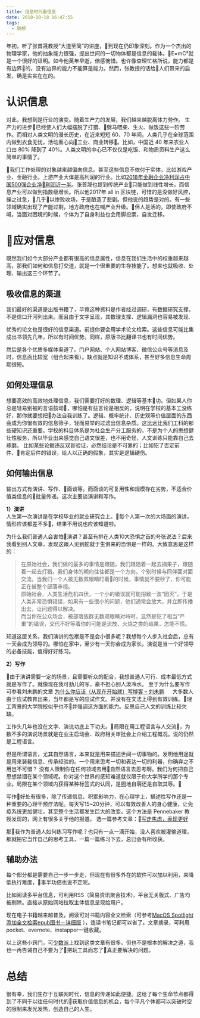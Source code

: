 ```yaml
---
title: 信息时代看信息
date: 2018-10-18 16:47:55
tags:
  - 随想
---
```


年初，听了张首晟教授“大道至简”的讲座，到现在仍印象深刻。作为一个杰出的物理学家，他的抽象能力很强，提出世间的一切物体都是信息的载体。E=mC²就是一个很好的证明。如今他英年早逝，倍感惋惜。也许像查理忙格所说，能力都是有边界的，没有边界的能力不能算是能力。然而，张教授的话给人们带来的启发，确是实实在在的。

# 认识信息
对此，我想到是行业的演变。随着生产力的发展，我们越来越脱离体力劳作。
生产力的进步已经使人们大幅摆脱了打猎、劈马喂柴、生火、做饭这些一阶劳作。而相对人类文明的漫长历史，在近来短短 60、70 年间，人类几乎在全球范围内做到衣食无忧，活动重心向工业、商业转移。比如，中国近 40 年来农业人口由 80% 降到了 40%。人类文明的中心已不仅仅是吃饭、和物质资料生产这么简单的事情了。

我们工作处理的对象越来越偏向信息。甚至这些信息不依付于实体，比如游戏产业、金融行业。上游产业大体是高利润的行业。比如[2018年金融企业净利润占中国500强企业净利润近一半](https://zhuanlan.zhihu.com/p/43617174)。张首晟也提到传统产业只能做到线性增长，而信息产业可以做到指数级增长。所以他2017年 all in 区块链，可惜的是没做好风控，操之过急，几乎以惨败收场，于是酿造了悲剧。但他说的趋势是对的。有一些领域确实出现了产能过剩，地方政府也在喊产业升级。但人是活的，即使政府不喊，当面对困境的时候，个体为了自身利益也会用脚投票，自发迁移。

# 应对信息
既然我们如今大部分产业都有很高的信息属性，信息在我们生活中的权重越来越高，那我们如何和信息打交道，就是一个很重要的生存技能了。想来也就吸收、处理、输出这三个环节了。

## 吸收信息的渠道  
我们最好的渠道是出版书籍了，毕竟这种资料是作者经过调研，有数据研究支撑，不是信口开河列出来。而且由于文字呈现，其数理支撑、逻辑漏洞也容易被发现.

优秀的论文也是很好的信息渠道。前提你要会用学术论文检索。这些信息可能比集成出书领先几年，所以有时间优势。同样，原版书比翻译书也有时间优势。

然后是各个优质多媒体渠道了。门户网站、个人网站博客、微信公众号等消息及时，信息面比较宽（组合起来看）。缺点就是知识不成体系，甚至好多信息生命周期很短。      

## 如何处理信息
想要高效的高效地处理信息，我们需要打好的数理、逻辑等基本功。但如果人你总是轻易别被的言语鼓动，哪怕是有些言论是相反的，说明在学校的基本工没练好，那你就要想把办法自我训练了。逻辑、概率统计、历史观等价值层面的东西会成为你很有效的信息筛子，轻而易举的过滤出信息杂质。这比远比我们工科的那些硬知识还重要。学校的科目体系是为社会生产分工服务的，不是为个人的思想健壮性服务，所以毕业出来感觉自己语文很差，也不用奇怪，人文训练只能靠自己去琢磨。
比如某些论据违反双盲验证，必然结论是不可靠的；比如犯了否定前件、肯定后件的错误，给人以正确的假象，其实是逻辑硬伤。

## 如何输出信息
输出方式有演讲、写作、面谈等。而面谈的可复用性和规模存在劣势，不适合价值类信息的批量传递。这次主要谈演讲和写作。

**1）演讲**  
人生第一次演讲是在学校毕业的就业研究会上。每个人第一次的大场面的演讲，情形应该都差不多，结果不用说也应该知道啦。

为什么我们普通人会害怕演讲？甚至有排在人类10大恐惧之首的夸张说法？后来我看到别人文章，发现这跟人见到蛇就于生俱来的恐惧是一样的。大致意思是这样的：
> 在原始社会，我们做的最多的事情是跟随，我们跟随着一起去摘果子，跟随着一起去打猎。我们身体的朝向往往都是一个方向，个别时候与同伴面对面交流。当我们一个人被无数双眼睛盯着的时候，事情就不要秒了，你可能正在被整个部落审视。   
原始社会，人类生活危机四伏，一个小的错误就可能招致一波“团灭”。于是人类非常恐惧错误，如果有一些很小的问题，他们通常会放大，并立即传播出去，让问题得以解决。  
而当你在公众场合，被部落族群无数双眼睛对峙时，显然是犯了相当“严重”的错误，交代不好等着你的可能是流放、火烧之类的结果，怎能不慌。

知道这层关系，我们演讲的包袱是不是会小很多呢？我想每个人步入社会后，总有一天会成为领导的。哪怕在家中，至少有一天你会成为家长。演说是当一个好领导的必备技能，值得好好练习。

**2）写作**

由于演讲需要一定的场景，且需要听众的配合，我想普通人可行、成本最低方式就是写作了。就像现在我可劲儿的写，豪不担心别人泼冷水。
至于为什么要写作可参看刘未鹏的文章
[为什么你应该（从现在开始就）写博客 – 刘未鹏](http://mindhacks.cn/2009/02/15/why-you-should-start-blogging-now/)
　
大多数人由于应试教育出来，当年都是写的应试作文。并没有在文法上得到有效训练。理工背景的大学院校似乎也不并强调这方面的能力。反思自己人文的训练比较欠缺。

工作头几年也没在文字、演说功底上下功夫。局限在用工程语言与人交流，为数不多的演说场景就是在业主启动会、政府相关审批会上介绍工程概况。说的仍然是工程语言。

但是所谓语言，尤其自然语言，本来就是用来描述世间一切事物的。发明他用途就是用来装载信息、传承经验的。一个用来思考一切和表达一切的利器，你确弃之不用岂不可惜？
没有人限制你在任何领域去用自然语言去思考啊。我们为何把自己思想禁锢在某个领域呢。你对这个世界的感知难道就仅限于你大学所学的那个专业。局限在某个领域内获得某种标签式的认同，是圈地自萌还是自取其辱。

写作好处有很多，除了传递信息、积累影响力，在心理学上，描述性写作还是一种重要的心理干预疗法呢。每天写15~20分钟，可以有效改善人的身心健康，让免疫系统更加健壮，甚至整个生活都发生巨大的改变。这个方法是 Pennebaker 教授发现的，网上有很多关于他的报道。
选一篇参考文章：[写走焦虑，表现更好 ](https://www.guokr.com/article/66810/)


那我作为普通人如何练习写作呢？也只有一点一滴开始，没人喜欢被灌输道理，那就把它当作自己的思考工具，一篇一篇练习下去，总归会有所收获。

## 辅助办法
每个部分都是需要自己一步一步走，但现在有很多外在的软件可以加以利用，来降低执行难度，事半功倍也说不定呢。

比如阅读多平台信息，可利用RSS（简易资讯聚合技术)，平台无关版式、广告均被剔除。直接从原始网站拉取主体信息呈现给用户。

现在电子书籍越来越普及，阅读可对书籍内容全文检索（可参考[MacOS Spotlight 添加全文检索epub图书－详细版](https://www.jianshu.com/p/3ef37a745198)
），连读书笔记都可以省了。文章摘录，可利用pocket、evernote、instapper一键收藏。

以上这些小窍门，可[少数派](https://sspai.com/)上找到这类文章有很多。但也不是根本的解决之道，我也一再告诫自己不要为了把玩工具而忘了真正要解决的问题。

# 总结
很有幸，我们生存于互联网时代，信息的传递如此便捷。这给了每个生命节点都得到了不同于以往任何时代的获取价值信息的机会，每个平凡个体都可以突破时空的限制来发光发热，创造自己的人生。


